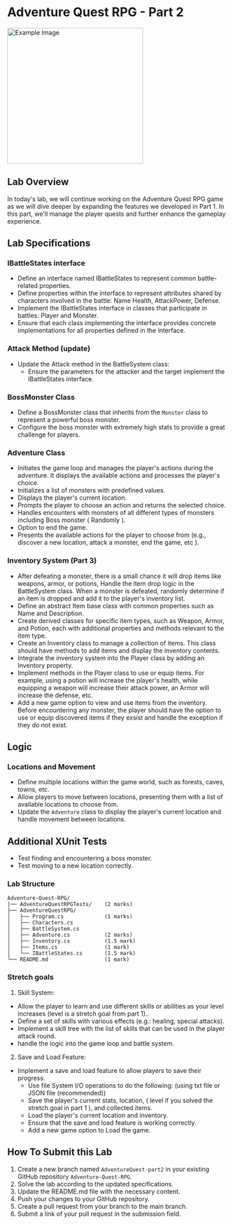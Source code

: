 # Adventure Quest RPG - Part 2
<img src="https://media.moddb.com/cache/images/games/1/22/21736/thumb_620x2000/MCN_DEATH.gif" alt="Example Image" width="310"/>

## Lab Overview
In today's lab, we will continue working on the Adventure Quest RPG game as we will dive deeper by expanding the features we developed in Part 1. In this part, we'll manage the player quests and further enhance the gameplay experience.

## Lab Specifications

### IBattleStates interface
- Define an interface named IBattleStates to represent common battle-related properties.
- Define properties within the interface to represent attributes shared by characters involved in the battle: Name Health, AttackPower, Defense.
- Implement the IBattleStates interface in classes that participate in battles: Player and Monster.
- Ensure that each class implementing the interface provides concrete implementations for all properties defined in the interface.

### Attack Method (update)
- Update the Attack method in the BattleSystem class:
  - Ensure the parameters for the attacker and the target implement the IBattleStates interface.

### BossMonster Class
- Define a BossMonster class that inherits from the `Monster` class to represent a powerful boss monster.
- Configure the boss monster with extremely high stats to provide a great challenge for players.

### Adventure Class
- Initiates the game loop and manages the player's actions during the adventure. It displays the available actions and processes the player's choice.
- Initializes a list of monsters with predefined values.
- Displays the player's current location.
- Prompts the player to choose an action and returns the selected choice.
- Handles encounters with monsters of all different types of monsters including Boss monster ( Randomly ).
- Option to end the game.
- Presents the available actions for the player to choose from  (e.g., discover a new location, attack a monster, end the game, etc ).

### Inventory System (Part 3)
- After defeating a monster, there is a small chance it will drop items like weapons, armor, or potions, Handle the item drop logic in the BattleSystem class. When a monster is defeated, randomly determine if an item is dropped and add it to the player's inventory list.
- Define an abstract Item base class with common properties such as Name and Description.
- Create derived classes for specific item types, such as Weapon, Armor, and Potion, each with additional properties and methods relevant to the item type.
- Create an Inventory class to manage a collection of items. This class should have methods to add items and display the inventory contents.
- Integrate the inventory system into the Player class by adding an Inventory property.
- Implement methods in the Player class to use or equip items. For example, using a potion will increase the player's health, while equipping a weapon will increase their attack power, an Armor will increase the defense, etc.
- Add a new game option to view and use items from the inventory. Before encountering any monster, the player should have the option to use or equip discovered items if they exsist and handle the exception if they do not exist.

## Logic
### Locations and Movement
- Define multiple locations within the game world, such as forests, caves, towns, etc.
- Allow players to move between locations, presenting them with a list of available locations to choose from.
- Update the `Adventure` class to display the player's current location and handle movement between locations.

## Additional XUnit Tests  
- Test finding and encountering a boss monster.
- Test moving to a new location correctly.

### Lab Structure
```
Adventure-Quest-RPG/
|── AdventureQuestRPGTests/    (2 marks)
├── AdventureQuestRPG/
│   ├── Program.cs             (1 marks)
│   ├── Characters.cs             
│   ├── BattleSystem.cs        
│   ├── Adventure.cs           (2 marks)
│   ├── Inventory.cs           (1.5 mark)
│   ├── Items.cs               (1 mark)
│   └── IBattleStates.cs       (1.5 mark)
└── README.md                  (1 mark)
```

### Stretch goals
1. Skill System:
  - Allow the player to learn and use different skills or abilities as your level increases (level is a stretch goal from part 1)..
  - Define a set of skills with various effects (e.g.: healing, special attacks).
  - Implement a skill tree with the list of skills that can be used in the player attack round.
  - handle the logic into the game loop and battle system.

2. Save and Load Feature:
  - Implement a save and load feature to allow players to save their progress.
    - Use file System I/O operations to do the following: (using txt file or JSON file (recommended))
    - Save the player's current stats, location, ( level if you solved the stretch goal in part 1 ), and collected items.
    - Load the player's current location and inventory.
    - Ensure that the save and load feature is working correctly.
    - Add a new game option to Load the game.

## How To Submit this Lab
1. Create a new branch named `AdventureQuest-part2` in your existing GitHub repository `Adventure-Quest-RPG`.
2. Solve the lab according to the updated specifications.
3. Update the README.md file with the necessary content.
4. Push your changes to your GitHub repository.
5. Create a pull request from your branch to the main branch.
6. Submit a link of your pull request in the submission field.

